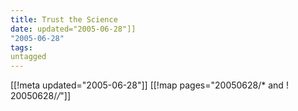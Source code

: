 ```yaml
---
title: Trust the Science
date: updated="2005-06-28"]]
"2005-06-28"
tags:
untagged
---
```

[[!meta updated="2005-06-28"]]
[[!map pages="20050628/* and ! 20050628/*/*"]]
